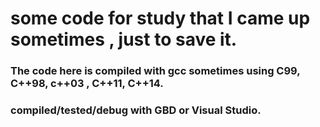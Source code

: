 # some code for study that I came up sometimes , just to save it.
### The code here is compiled with gcc sometimes using C99, C++98, c++03 , C++11, C++14.
### compiled/tested/debug with GBD or Visual Studio.
